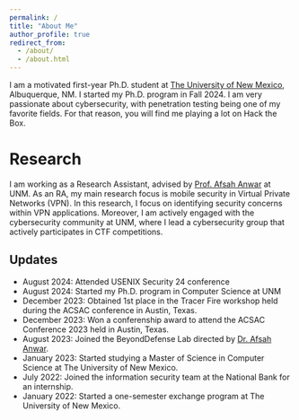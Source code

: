 ```yaml
---
permalink: /
title: "About Me"
author_profile: true
redirect_from: 
  - /about/
  - /about.html
---
```


I am a motivated first-year Ph.D. student at [The University of New Mexico](https://unm.edu), Albuquerque, NM. I started my Ph.D. program in Fall 2024. I am very passionate about cybersecurity, with penetration testing being one of my favorite fields. For that reason, you will find me playing a lot on Hack the Box.

Research
======
I am working as a Research Assistant, advised by [Prof. Afsah Anwar](https://afsah.org) at UNM. As an RA, my main research focus is mobile security in Virtual Private Networks (VPN). In this research, I focus on identifying security concerns within VPN applications. Moreover, I am actively engaged with the cybersecurity community at UNM, where I lead a cybersecurity group that actively participates in CTF competitions.

Updates
------
- August 2024: Attended USENIX Security 24 conference  
- August 2024: Started my Ph.D. program in Computer Science at UNM  
- December 2023: Obtained 1st place in the Tracer Fire workshop held during the ACSAC conference in Austin, Texas.  
- December 2023: Won a conferenship award to attend the ACSAC Conference 2023 held in Austin, Texas.  
- August 2023: Joined the BeyondDefense Lab directed by [Dr. Afsah Anwar](https://afsah.org).
- January 2023: Started studying a Master of Science in Computer Science at The University of New Mexico.
- July 2022: Joined the information security team at the National Bank for an internship.
- January 2022: Started a one-semester exchange program at The University of New Mexico.